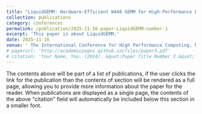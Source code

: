 ```yaml
---
title: "LiquidGEMM: Hardware-Efficient W4A8 GEMM for High-Performance LLM Serving."
collection: publications
category: conferences
permalink: /publication/2025-11-16-paper-LiquidGEMM-number-1
excerpt: 'This paper is about LiquidGEMM.'
date: 2025-11-16
venue: ' The International Conference for High Performance Computing, Networking, Storage, and Analysis (SC)'
# paperurl: 'http://academicpages.github.io/files/paper3.pdf'
# citation: 'Your Name, You. (2024). &quot;Paper Title Number 3.&quot; <i>GitHub Journal of Bugs</i>. 1(3).'
---
```


The contents above will be part of a list of publications, if the user clicks the link for the publication than the contents of section will be rendered as a full page, allowing you to provide more information about the paper for the reader. When publications are displayed as a single page, the contents of the above "citation" field will automatically be included below this section in a smaller font.
